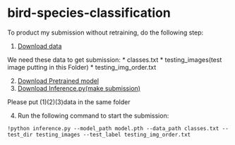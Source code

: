 # bird-species-classification

To product my submission without retraining, do the following step:
  1. [Download data](https://competitions.codalab.org/my/datasets/download/83f7141a-641e-4e32-8d0c-42b482457836)
  
  We need these data to get submission:
    * classes.txt
    * testing_images(test image putting in this Folder)
    * testing_img_order.txt  
    
  2. [Download Pretrained model](https://drive.google.com/uc?export=download&id=1yKz2pEB2N6u9DKrmtio9-RaDM3h29u6s)
  3. [Download Inference.py(make submission)](https://drive.google.com/uc?export=download&id=1MxxValX4DfHhJn0c8A4CPdWX6Vo7S87R)

Please put (1)(2)(3)data in the same folder

  4. Run the following command to start the submission: 
```
!python inference.py --model_path model.pth --data_path classes.txt --test_dir testing_images --test_label testing_img_order.txt
```
